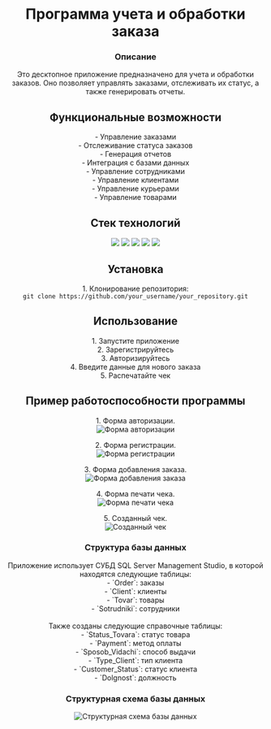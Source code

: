 <h1 align="center">Программа учета и обработки заказа</h1>

<h3 align="center">Описание</h3>
<p align="center">
Это десктопное приложение предназначено для учета и обработки заказов. Оно позволяет управлять заказами, отслеживать их статус, а также генерировать отчеты.
</p>

<h2 align="center">Функциональные возможности</h2>
<p align="center">
- Управление заказами<br>
- Отслеживание статуса заказов<br>
- Генерация отчетов<br>
- Интеграция с базами данных<br>
- Управление сотрудниками<br>
- Управление клиентами<br>
- Управление курьерами<br>
- Управление товарами
</p>

<h2 align="center">Стек технологий</h2>
<p align="center">
  <img src="https://img.shields.io/badge/-C%23-090909?style=for-the-badge&logo=csharp&logoColor=239120"/>
  <img src="https://img.shields.io/badge/-Windows%20Forms-090909?style=for-the-badge&logo=windows&logoColor=0078D6"/>
  <img src="https://img.shields.io/badge/-SQL-090909?style=for-the-badge&logo=postgresql&logoColor=47c5fb"/>
  <img src="https://img.shields.io/badge/-SSMS-090909?style=for-the-badge&logo=microsoftsqlserver&logoColor=CC2927"/>
  <img src="https://img.shields.io/badge/-Guna%20Framework%202-090909?style=for-the-badge&logo=.net&logoColor=512BD4"/>
</p>

<h2 align="center">Установка</h2>
<p align="center">
1. Клонирование репозитория:<br>
<code>git clone https://github.com/your_username/your_repository.git</code>
</p>

<h2 align="center">Использование</h2>
<p align="center">
1. Запустите приложение<br>
2. Зарегистрируйтесь<br>
3. Авторизируйтесь<br>
4. Введите данные для нового заказа<br>
5. Распечатайте чек
</p>

<h2 align="center">Пример работоспособности программы</h2>

<p align="center">
1. Форма авторизации.<br>
<img src="https://github.com/user-attachments/assets/74eae220-6f7e-4a2d-92d4-380c3c03f7ce" alt="Форма авторизации"/>
</p>

<p align="center">
2. Форма регистрации.<br>
<img src="https://github.com/user-attachments/assets/f3502545-72e2-4115-848c-04db9da994e7" alt="Форма регистрации"/>
</p>

<p align="center">
3. Форма добавления заказа.<br>
<img src="https://github.com/user-attachments/assets/42214ec9-162d-49d0-8a1d-b4fffc3e928c" alt="Форма добавления заказа"/>
</p>

<p align="center">
4. Форма печати чека.<br>
<img src="https://github.com/user-attachments/assets/80bd384d-ed70-4f18-903f-bd71396f7b63" alt="Форма печати чека"/>
</p>

<p align="center">
5. Созданный чек.<br>
<img src="https://github.com/user-attachments/assets/d6489daa-b95d-4299-98fe-0c0cc49a1441" alt="Созданный чек"/>
</p>

<h3 align="center">Структура базы данных</h3>
<p align="center">
Приложение использует СУБД SQL Server Management Studio, в которой находятся следующие таблицы:<br>
- `Order`: заказы<br>
- `Client`: клиенты<br>
- `Tovar`: товары<br>
- `Sotrudniki`: сотрудники<br>
<br>
Также созданы следующие справочные таблицы:<br>
- `Status_Tovara`: статус товара<br>
- `Payment`: метод оплаты<br>
- `Sposob_Vidachi`: способ выдачи<br>
- `Type_Client`: тип клиента<br>
- `Customer_Status`: статус клиента<br>
- `Dolgnost`: должность
</p>

<h3 align="center">Структурная схема базы данных</h3>
<p align="center">
<img src="https://github.com/user-attachments/assets/10c8235b-cb2e-47e6-b1fd-7f78fd719445" alt="Структурная схема базы данных"/>
</p>
